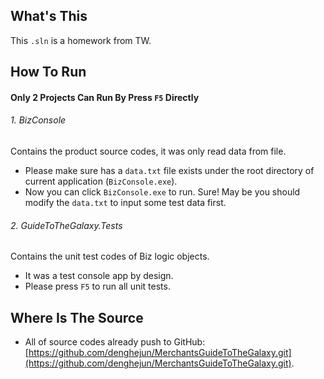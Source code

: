 ## What's This
 This `.sln` is a homework from TW.

## How To Run
#### Only 2 Projects Can Run By Press `F5` Directly
###### 1. BizConsole
Contains the product source codes, it was only read data from file.
* Please make sure has  a  `data.txt` file exists under the root directory of current application (`BizConsole.exe`).
* Now you can click `BizConsole.exe` to run. Sure! May be you should modify the `data.txt` to input some test data first.

###### 2. GuideToTheGalaxy.Tests
Contains the unit test codes of Biz logic objects.
* It was a test console app by design.
* Please press `F5` to run all unit tests.

## Where Is The Source
* All of source codes already push to GitHub:  [https://github.com/denghejun/MerchantsGuideToTheGalaxy.git](https://github.com/denghejun/MerchantsGuideToTheGalaxy.git).